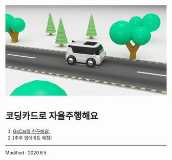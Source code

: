 
<div align="center">
<img src="Coding Car Driving.jpg">
</div>

# 코딩카드로 자율주행해요

 1. [GoCar와 친구해요!](lesson1)
 2. [추후 업데이트 예정]


---

Modified : 2020.6.5